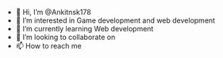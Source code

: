 - 👋 Hi, I’m @Ankitnsk178
- 👀 I’m interested in Game development and web development
- 🌱 I’m currently learning Web development 
- 💞️ I’m looking to collaborate on 
- 📫 How to reach me 

<!---
Ankitnsk178/Ankitnsk178 is a ✨ special ✨ repository because its `README.md` (this file) appears on your GitHub profile.
You can click the Preview link to take a look at your changes.
--->
